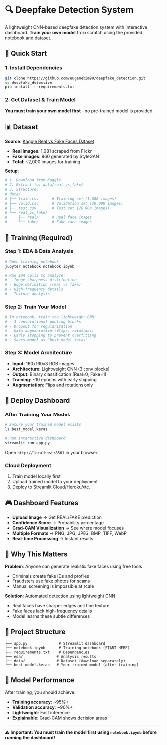 # 🔍 Deepfake Detection System

A lightweight CNN-based deepfake detection system with interactive dashboard. **Train your own model** from scratch using the provided notebook and dataset.

## 🚀 Quick Start

### 1. Install Dependencies
```bash
git clone https://github.com/eugenekim90/deepfake_detection.git
cd deepfake_detection
pip install -r requirements.txt
```

### 2. Get Dataset & Train Model
**You must train your own model first** - no pre-trained model is provided.

## 📊 Dataset

**Source**: [Kaggle Real vs Fake Faces Dataset](https://www.kaggle.com/datasets/ciplab/real-and-fake-face-detection)
- **Real images**: 1,081 scraped from Flickr
- **Fake images**: 960 generated by StyleGAN
- **Total**: ~2,000 images for training

**Setup**:
```bash
# 1. Download from Kaggle
# 2. Extract to: data/real_vs_fake/
# 3. Structure:
# data/
# ├── train.csv      # Training set (1,000 images)
# ├── valid.csv      # Validation set (20,000 images) 
# ├── test.csv       # Test set (20,000 images)
# └── real_vs_fake/
#     ├── real/      # Real face images
#     └── fake/      # Fake face images
```

## 🎯 Training (Required)

### Step 1: EDA & Data Analysis
```bash
# Open training notebook
jupyter notebook notebook.ipynb

# Run EDA cells to analyze:
# - Image sharpness distribution
# - Edge definition (real vs fake)
# - High-frequency details
# - Texture analysis
```

### Step 2: Train Your Model
```python
# In notebook, train the lightweight CNN:
# - 3 convolutional-pooling blocks
# - Dropout for regularization  
# - Data augmentation (flips, rotations)
# - Early stopping to prevent overfitting
# - Saves model as 'best_model.keras'
```

### Step 3: Model Architecture
- **Input**: 160x160x3 RGB images
- **Architecture**: Lightweight CNN (3 conv blocks)
- **Output**: Binary classification (Real=0, Fake=1)
- **Training**: ~10 epochs with early stopping
- **Augmentation**: Flips and rotations only

## 🚀 Deploy Dashboard

### After Training Your Model:
```bash
# Ensure your trained model exists
ls best_model.keras

# Run interactive dashboard
streamlit run app.py
```
Open `http://localhost:8501` in your browser.

### Cloud Deployment
1. Train model locally first
2. Upload trained model to your deployment
3. Deploy to Streamlit Cloud/Heroku/etc.

## 🎮 Dashboard Features

- **Upload Image** → Get REAL/FAKE prediction
- **Confidence Score** → Probability percentage
- **Grad-CAM Visualization** → See where model focuses
- **Multiple Formats** → PNG, JPG, JPEG, BMP, TIFF, WebP
- **Real-time Processing** → Instant results

## 🔬 Why This Matters

**Problem**: Anyone can generate realistic fake faces using free tools
- Criminals create fake IDs and profiles
- Fraudsters use fake photos for scams  
- Manual screening is impossible at scale

**Solution**: Automated detection using lightweight CNN
- Real faces have sharper edges and fine texture
- Fake faces lack high-frequency details
- Model learns these subtle differences

## 📁 Project Structure

```
├── app.py              # Streamlit dashboard
├── notebook.ipynb      # Training notebook (START HERE)
├── requirements.txt    # Dependencies
├── eda/               # Analysis results
├── data/              # Dataset (download separately)
└── best_model.keras   # Your trained model (after training)
```

## 🔧 Model Performance

After training, you should achieve:
- **Training accuracy**: ~95%+
- **Validation accuracy**: ~90%+
- **Lightweight**: Fast inference
- **Explainable**: Grad-CAM shows decision areas

---

**⚠️ Important: You must train the model first using `notebook.ipynb` before running the dashboard!** 